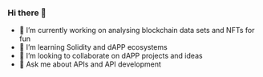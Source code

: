 ### Hi there 👋

- 🔭 I’m currently working on analysing blockchain data sets and NFTs for fun
- 🌱 I’m learning Solidity and dAPP ecosystems
- 👯 I’m looking to collaborate on dAPP projects and ideas
- 💬 Ask me about APIs and API development

